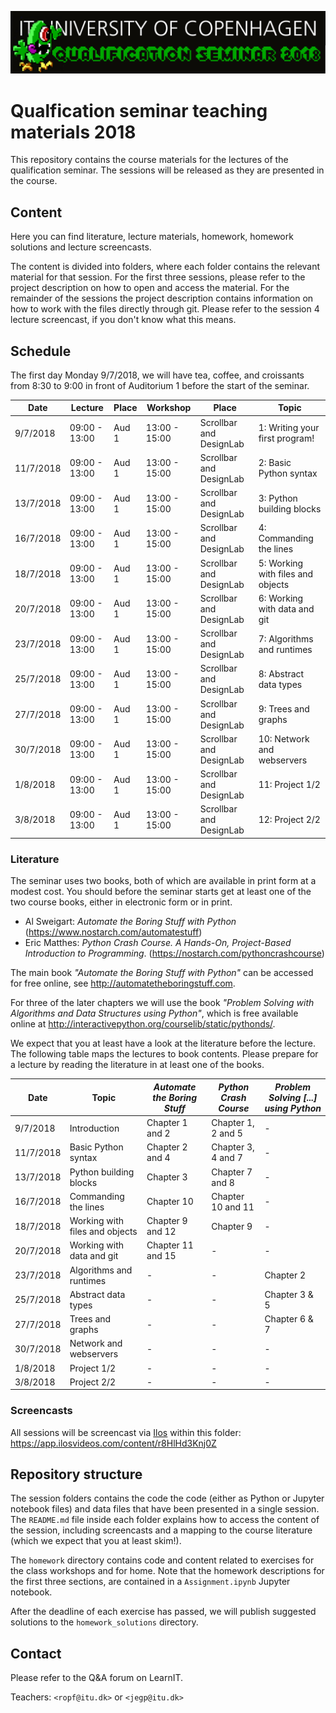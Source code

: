 ![](logo.png)

# Qualfication seminar teaching materials 2018

This repository contains the course materials for the lectures of the qualification seminar.
The sessions will be released as they are presented in the course.

## Content

Here you can find literature, lecture materials, homework, homework solutions
and lecture screencasts.

The content is divided into folders, where each folder contains the relevant
material for that session.
For the first three sessions, please refer to the project description on how
to open and access the material.
For the remainder of the sessions the project description contains information
on how to work with the files directly through git.
Please refer to the session 4 lecture screencast, if you don't know what this means.

## Schedule

The first day Monday 9/7/2018, we will have tea, coffee, and croissants from 8:30 to 9:00 in front of Auditorium 1 before the start of the seminar.

| Date      | Lecture       | Place | Workshop      | Place | Topic  
|---------- | ------------- | ----- | ------------- | ----- | -------------------------- |
| 9/7/2018  | 09:00 - 13:00 | Aud 1 | 13:00 - 15:00 | Scrollbar and DesignLab | 1: Writing your first program! |
| 11/7/2018 | 09:00 - 13:00 | Aud 1 | 13:00 - 15:00 | Scrollbar and DesignLab | 2: Basic Python syntax |
| 13/7/2018 | 09:00 - 13:00 | Aud 1 | 13:00 - 15:00 | Scrollbar and DesignLab | 3: Python building blocks |
| 16/7/2018 | 09:00 - 13:00 | Aud 1 | 13:00 - 15:00 | Scrollbar and DesignLab | 4: Commanding the lines |
| 18/7/2018 | 09:00 - 13:00 | Aud 1 | 13:00 - 15:00 | Scrollbar and DesignLab | 5: Working with files and objects |
| 20/7/2018 | 09:00 - 13:00 | Aud 1 | 13:00 - 15:00 | Scrollbar and DesignLab | 6: Working with data and git |
| 23/7/2018 | 09:00 - 13:00 | Aud 1 | 13:00 - 15:00 | Scrollbar and DesignLab | 7: Algorithms and runtimes |
| 25/7/2018 | 09:00 - 13:00 | Aud 1 | 13:00 - 15:00 | Scrollbar and DesignLab | 8: Abstract data types |
| 27/7/2018 | 09:00 - 13:00 | Aud 1 | 13:00 - 15:00 | Scrollbar and DesignLab | 9: Trees and graphs |
| 30/7/2018 | 09:00 - 13:00 | Aud 1 | 13:00 - 15:00 | Scrollbar and DesignLab | 10: Network and webservers |
| 1/8/2018 | 09:00 - 13:00 | Aud 1 | 13:00 - 15:00 | Scrollbar and DesignLab | 11: Project 1/2 |
| 3/8/2018 | 09:00 - 13:00 | Aud 1 | 13:00 - 15:00 | Scrollbar and DesignLab | 12: Project 2/2 |

### Literature

The seminar uses two books, both of which are available in print form at a modest cost. You should before the seminar starts get at least one of the two course books, either in electronic form or in print.

  * Al Sweigart: _Automate the Boring Stuff with Python_ (https://www.nostarch.com/automatestuff)
  * Eric Matthes: _Python Crash Course. A Hands-On, Project-Based Introduction to Programming_. (https://nostarch.com/pythoncrashcourse)

The main book _"Automate the Boring Stuff with Python"_ can be accessed for free online, see http://automatetheboringstuff.com.

For three of the later chapters we will use the book _"Problem Solving with Algorithms and Data Structures using Python"_, which is free available online at http://interactivepython.org/courselib/static/pythonds/.

We expect that you at least have a look at the literature before the lecture.
The following table maps the lectures to book contents.
Please prepare for a lecture by reading the literature in at least one of the
books.

| Date      | Topic | _Automate the Boring Stuff_ | _Python Crash Course_ | _Problem Solving [...] using Python_
|---------- | ------------- | ----- | ------| ---- |
| 9/7/2018  | Introduction | Chapter 1 and 2 | Chapter 1, 2 and 5 | - |
| 11/7/2018 | Basic Python syntax | Chapter 2 and 4 | Chapter 3, 4 and 7 | - |
| 13/7/2018 | Python building blocks | Chapter 3 | Chapter 7 and 8 | - |
| 16/7/2018 | Commanding the lines | Chapter 10 | Chapter 10 and 11 | - |
| 18/7/2018 | Working with files and objects | Chapter 9 and 12 | Chapter 9 | - |
| 20/7/2018 | Working with data and git | Chapter 11 and 15 | - | - |
| 23/7/2018 | Algorithms and runtimes | - | - | Chapter 2 |
| 25/7/2018 | Abstract data types | - | - | Chapter 3 & 5 |
| 27/7/2018 | Trees and graphs | - | - | Chapter 6 & 7 |
| 30/7/2018 | Network and webservers | - | - | - |
| 1/8/2018 | Project 1/2 | - | - | - |
| 3/8/2018 | Project 2/2 | - | - | - |

### Screencasts

All sessions will be screencast via [Ilos](ilosvideos.com) within this folder: 
https://app.ilosvideos.com/content/r8HlHd3Knj0Z

## Repository structure
The session folders contains the code the code
(either as Python or Jupyter notebook files) and data files that have been
presented in a single session.
The `README.md` file inside each folder explains how to access the content of the session,
including screencasts and a mapping to the course literature (which we expect
that you at least skim!).

The `homework` directory contains code and content related to exercises for
the class workshops and for home. Note that the homework descriptions for the
first three sections, are contained in a `Assignment.ipynb` Jupyter notebook.

After the deadline of each exercise has passed, we will publish suggested
solutions to the `homework_solutions` directory.

## Contact

Please refer to the Q&A forum on LearnIT.

Teachers: `<ropf@itu.dk>` or `<jegp@itu.dk>`
